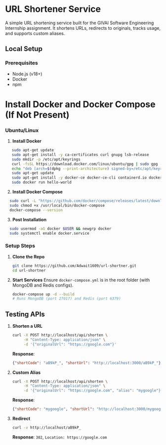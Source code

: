 
# URL Shortener Service

A simple URL shortening service built for the GIVAI Software Engineering Internship assignment. It shortens URLs, redirects to originals, tracks usage, and supports custom aliases.

## Local Setup

### Prerequisites
- Node.js (v18+)
- Docker
- npm

# Install Docker and Docker Compose (If Not Present)
### Ubuntu/Linux

1. **Install Docker**
```bash
   sudo apt-get update
   sudo apt-get install -y ca-certificates curl gnupg lsb-release
   sudo mkdir -p /etc/apt/keyrings
   curl -fsSL https://download.docker.com/linux/ubuntu/gpg | sudo gpg --dearmor -o /etc/apt/keyrings/docker.gpg
   echo "deb [arch=$(dpkg --print-architecture) signed-by=/etc/apt/keyrings/docker.gpg] https://download.docker.com/linux/ubuntu $(lsb_release -cs) stable" | sudo tee /etc/apt/sources.list.d/docker.list > /dev/null
   sudo apt-get update
   sudo apt-get install -y docker-ce docker-ce-cli containerd.io docker-compose-plugin
   sudo docker run hello-world
```
2. **Install Docker Compose**
```bash
  sudo curl -L "https://github.com/docker/compose/releases/latest/download/docker-compose-$(uname -s)-$(uname -m)" -o /usr/local/bin/docker-compose
  sudo chmod +x /usr/local/bin/docker-compose
  docker-compose --version
```
3. **Post Installation**
```bash
  sudo usermod -aG docker $USER && newgrp docker
  sudo systemctl enable docker.service
```

### Setup Steps
1. **Clone the Repo**
   ```bash
   git clone https://github.com/Adwait1609/url-shortner.git
   cd url-shortner
   ```
2. **Start Services**
   Ensure `docker-compose.yml` is in the root folder (with MongoDB and Redis configs).
   ```bash
   docker-compose up -d --build
   # Runs MongoDB (port 27017) and Redis (port 6379)
   ```

## Testing APIs

1. **Shorten a URL**
   ```bash
   curl -X POST http://localhost/api/shorten \
        -H "Content-Type: application/json" \
        -d '{"originalUrl": "https://google.com"}'
   ```
   **Response**:
   ```json
   {"shortCode": "aB9kP_", "shortUrl": "http://localhost:3000/aB9kP_"}
   ```

2. **Custom Alias**
   ```bash
   curl -X POST http://localhost/api/shorten \
        -H "Content-Type: application/json" \
        -d '{"originalUrl": "https://google.com", "alias": "mygoogle"}'
   ```
   **Response**:
   ```json
   {"shortCode": "mygoogle", "shortUrl": "http://localhost:3000/mygoogle"}
   ```

3. **Redirect**
   ```bash
   curl -v http://localhost/aB9kP_
   ```
   **Response**: `302`, `Location: https://google.com`
